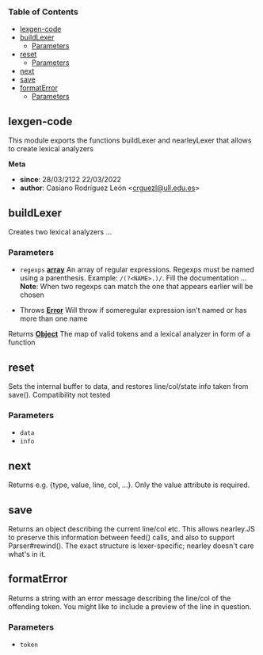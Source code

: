 <!-- Generated by documentation.js. Update this documentation by updating the source code. -->

### Table of Contents

-   [lexgen-code][1]
-   [buildLexer][2]
    -   [Parameters][3]
-   [reset][4]
    -   [Parameters][5]
-   [next][6]
-   [save][7]
-   [formatError][8]
    -   [Parameters][9]

## lexgen-code

This module exports the functions buildLexer and nearleyLexer
    that allows to create lexical analyzers

**Meta**

-   **since**: 28/03/2122 22/03/2022
-   **author**: Casiano Rodríguez León &lt;crguezl@ull.edu.es>

## buildLexer

Creates two lexical analyzers ...

### Parameters

-   `regexps` **[array][10]** An array of regular expressions.
        Regexps must be named using a parenthesis. Example: `/(?<NAME>.)/`.
        Fill the documentation ...
        **Note**: When two regexps can match the one that appears
        earlier will be chosen


-   Throws **[Error][11]** Will throw if someregular expression isn't named
        or has more than one name

Returns **[Object][12]** The map of valid tokens and a lexical analyzer in form of a function

## reset

Sets the internal buffer to data, and restores line/col/state info taken from save().
Compatibility not tested

### Parameters

-   `data`  
-   `info`  

## next

Returns e.g. {type, value, line, col, …}. Only the value attribute is required.

## save

Returns an object describing the current line/col etc. This allows nearley.JS
to preserve this information between feed() calls, and also to support Parser#rewind().
The exact structure is lexer-specific; nearley doesn't care what's in it.

## formatError

Returns a string with an error message describing the line/col of the offending token.
You might like to include a preview of the line in question.

### Parameters

-   `token`  

[1]: #lexgen-code

[2]: #buildlexer

[3]: #parameters

[4]: #reset

[5]: #parameters-1

[6]: #next

[7]: #save

[8]: #formaterror

[9]: #parameters-2

[10]: https://developer.mozilla.org/docs/Web/JavaScript/Reference/Global_Objects/Array

[11]: https://developer.mozilla.org/docs/Web/JavaScript/Reference/Global_Objects/Error

[12]: https://developer.mozilla.org/docs/Web/JavaScript/Reference/Global_Objects/Object
